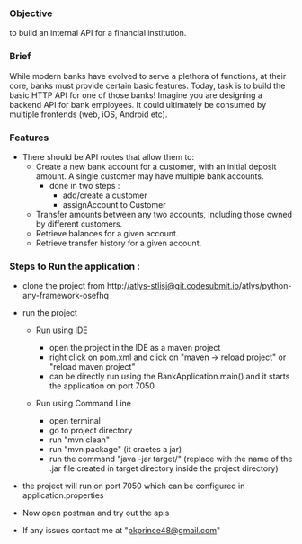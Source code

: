 ### Objective
to build an internal API for a financial institution.

### Brief
While modern banks have evolved to serve a plethora of functions, at their core, banks must provide certain basic features. Today, task is to build the basic HTTP API for one of those banks! Imagine you are designing a backend API for bank employees. It could ultimately be consumed by multiple frontends (web, iOS, Android etc).

### Features
- There should be API routes that allow them to:
  - Create a new bank account for a customer, with an initial deposit amount. A
    single customer may have multiple bank accounts.
     - done in two steps :
       - add/create a customer
       - assignAccount to Customer
  - Transfer amounts between any two accounts, including those owned by
    different customers.
  - Retrieve balances for a given account.
  - Retrieve transfer history for a given account.
  
### Steps to Run the application :
* clone the project from http://atlys-stlisj@git.codesubmit.io/atlys/python-any-framework-osefhq
* run the project
  * Run using IDE
    * open the project in the IDE as a maven project
    * right click on pom.xml and click on "maven -> reload project" or "reload maven project"
    * can be directly run using the BankApplication.main() and it starts the application on port 7050

  * Run using Command Line
    * open terminal
    * go to project directory
    * run "mvn clean" 
    * run "mvn package" (it craetes a jar)
    * run the command "java -jar target/<project jar>" (replace <project jar> with the name of the .jar file created in target directory inside the project directory)

* the project will run on port 7050 which can be configured in application.properties
* Now open postman and try out the apis
* If any issues contact me at "pkprince48@gmail.com"